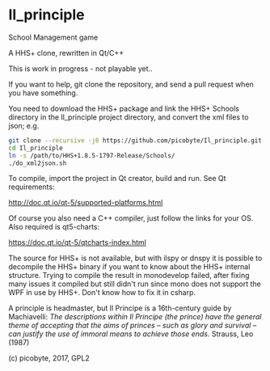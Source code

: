 # Il_principle
School Management game

A HHS+ clone, rewritten in Qt/C++


This is work in progress - not playable yet..


If you want to help, git clone the repository, and send a pull request when you have something.

You need to download the HHS+ package and link the HHS+ Schools directory in the Il_principle project directory, and 
convert the xml files to json; e.g.

```bash
git clone --recursive -j8 https://github.com/picobyte/Il_principle.git
cd Il_principle
ln -s /path/to/HHS+1.8.5-1797-Release/Schools/
./do_xml2json.sh
```

To compile, import the project in Qt creator, build and run. See Qt requirements:

http://doc.qt.io/qt-5/supported-platforms.html

Of course you also need a C++ compiler, just follow the links for your OS. Also required is qt5-charts:

https://doc.qt.io/qt-5/qtcharts-index.html

The source for HHS+ is not available, but with ilspy or dnspy it is possible to decompile the HHS+ binary if you
want to know about the HHS+ internal structure. Trying to compile the result in monodevelop failed, after fixing many issues
it compiled but still didn't run since mono does not support the WPF in use by HHS+. Don't know how to fix it in csharp.


A principle is headmaster, but Il Principe is a 16th-century guide by Machiavelli:
*The descriptions within Il Principe (the prince) have the general theme of accepting that the aims of princes – such as glory and survival – can justify the use of immoral means to achieve those ends.*
Strauss, Leo (1987)

(c) picobyte, 2017, GPL2
